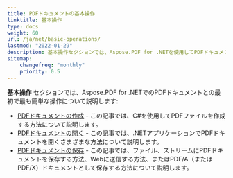 ```yaml
---
title: PDFドキュメントの基本操作
linktitle: 基本操作
type: docs
weight: 60
url: /ja/net/basic-operations/
lastmod: "2022-01-29"
description: 基本操作セクションでは、Aspose.PDF for .NETを使用してPDFドキュメントを開くおよび保存する可能性について説明します。
sitemap:
    changefreq: "monthly"
    priority: 0.5
---
```


**基本操作** セクションでは、Aspose.PDF for .NETでのPDFドキュメントとの最初で最も簡単な操作について説明します:

- [PDFドキュメントの作成](/pdf/ja/net/create-document/) - この記事では、C#を使用してPDFファイルを作成する方法について説明します。
- [PDFドキュメントの開く](/pdf/ja/net/open-pdf-document/) - この記事では、.NETアプリケーションでPDFドキュメントを開くさまざまな方法について説明します。
- [PDFドキュメントの保存](/pdf/ja/net/save-pdf-document/) - この記事では、ファイル、ストリームにPDFドキュメントを保存する方法、Webに送信する方法、またはPDF/A（またはPDF/X）ドキュメントとして保存する方法について説明します。
